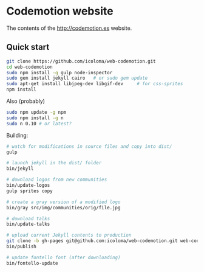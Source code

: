 # Codemotion website

The contents of the http://codemotion.es website.

## Quick start

```bash
git clone https://github.com/icoloma/web-codemotion.git
cd web-codemotion
sudo npm install -g gulp node-inspector 
sudo gem install jekyll cairo   # or sudo gem update
sudo apt-get install libjpeg-dev libgif-dev     # for css-sprites
npm install
```

Also (probably)

```bash
sudo npm update -g npm
sudo npm install -g n
sudo n 0.10 # or latest?

```

Building:

```bash
# watch for modifications in source files and copy into dist/
gulp

# launch jekyll in the dist/ folder
bin/jekyll

# download logos from new communities 
bin/update-logos
gulp sprites copy

# create a gray version of a modified logo 
bin/gray src/img/communities/orig/file.jpg

# download talks
bin/update-talks

# upload current Jekyll contents to production
git clone -b gh-pages git@github.com:icoloma/web-codemotion.git web-codemotion-publish
bin/publish

# update fontello font (after downloading)
bin/fontello-update
```



